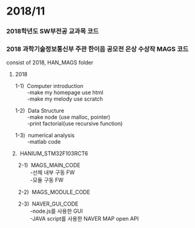 # 2018/11  
### 2018학년도 SW부전공 교과목 코드  
### 2018 과학기술정보통신부 주관 한이음 공모전 은상 수상작 MAGS 코드

consist of 2018, HAN_MAGS folder  
1. 2018

    1-1)&nbsp;&nbsp;Computer introduction  
      &nbsp;&nbsp;&nbsp;&nbsp;&nbsp;&nbsp;&nbsp;&nbsp;-make my homepage use html  
      &nbsp;&nbsp;&nbsp;&nbsp;&nbsp;&nbsp;&nbsp;&nbsp;-make my melody use scratch  
      
    1-2)&nbsp;&nbsp;Data Structure  
      &nbsp;&nbsp;&nbsp;&nbsp;&nbsp;&nbsp;&nbsp;&nbsp;-make node (use malloc, pointer)  
      &nbsp;&nbsp;&nbsp;&nbsp;&nbsp;&nbsp;&nbsp;&nbsp;-print factorial(use recursive function)  
      
    1-3)&nbsp;&nbsp;numerical analysis  
      &nbsp;&nbsp;&nbsp;&nbsp;&nbsp;&nbsp;&nbsp;&nbsp;-matlab code  
      
  &nbsp;&nbsp;&nbsp;&nbsp;2.&nbsp;&nbsp;HANIUM_STM32F103RCT6  
  
&nbsp;&nbsp;&nbsp;&nbsp;&nbsp;&nbsp;&nbsp;&nbsp;2-1)&nbsp;&nbsp;MAGS_MAIN_CODE   
&nbsp;&nbsp;&nbsp;&nbsp;&nbsp;&nbsp;&nbsp;&nbsp;&nbsp;&nbsp;&nbsp;&nbsp;&nbsp;&nbsp;&nbsp;&nbsp;-선체 내부 구동 FW  
&nbsp;&nbsp;&nbsp;&nbsp;&nbsp;&nbsp;&nbsp;&nbsp;&nbsp;&nbsp;&nbsp;&nbsp;&nbsp;&nbsp;&nbsp;&nbsp;-모듈 구동 FW

&nbsp;&nbsp;&nbsp;&nbsp;&nbsp;&nbsp;&nbsp;&nbsp;2-2)&nbsp;&nbsp;MAGS_MODULE_CODE 

&nbsp;&nbsp;&nbsp;&nbsp;&nbsp;&nbsp;&nbsp;&nbsp;2-3)&nbsp;&nbsp;NAVER_GUI_CODE   
&nbsp;&nbsp;&nbsp;&nbsp;&nbsp;&nbsp;&nbsp;&nbsp;&nbsp;&nbsp;&nbsp;&nbsp;&nbsp;&nbsp;&nbsp;&nbsp;-node.js를 사용한 GUI  
&nbsp;&nbsp;&nbsp;&nbsp;&nbsp;&nbsp;&nbsp;&nbsp;&nbsp;&nbsp;&nbsp;&nbsp;&nbsp;&nbsp;&nbsp;&nbsp;-JAVA script를 사용한 NAVER MAP open API
